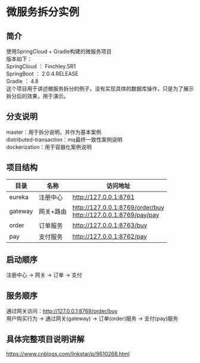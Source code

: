 # 微服务拆分实例

## 简介
使用SpringCloud + Gradle构建的微服务项目  
版本如下：  
SpringCloud ： Finchley.SR1  
SpringBoot ： 2.0.4.RELEASE  
Gradle ： 4.8  
这个项目用于讲述微服务拆分的例子，没有实现具体的数据库操作，只是为了展示拆分后的效果，用于演示。

## 分支说明
master：用于拆分说明，并作为基本案例  
distributed-transaction：mq最终一致性案例说明  
dockerization：用于容器化案例说明  

## 项目结构
| 目录 | 名称 | 访问地址 |
| --- | --- | --- |
| eureka | 注册中心 | http://127.0.0.1:8761 |
| gateway | 网关+路由 | http://127.0.0.1:8769/order/buy <br> http://127.0.0.1:8769/pay/pay |
| order | 订单服务 | http://127.0.0.1:8763/buy |
| pay | 支付服务 | http://127.0.0.1:8762/pay |


## 启动顺序
注册中心 -> 网关 -> 订单 -> 支付  

## 服务顺序
通过网关访问：http://127.0.0.1:8769/order/buy    
用户购买行为 -> 通过网关(gateway) -> 订单(order)服务 -> 支付(pay)服务  

## 具体完整项目说明讲解
https://www.cnblogs.com/linkstar/p/9610268.html






